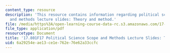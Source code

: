 ```yaml
---
content_type: resource
description: 'This resource contains information regarding political science scope
  and methods lecture slides: Theory and method.'
file: /media/https%3A/open-learning-course-data-rc.s3.amazonaws.com/17-801-political-science-scope-and-methods-fall-2017/6a29254eae13ce1e762e76e62a33ccfc_MIT17_801F17_Week2.pdf
file_type: application/pdf
resourcetype: Document
title: '17.801F17 Political Science Scope and Methods Lecture Slides: Theory and Method'
uid: 6a29254e-ae13-ce1e-762e-76e62a33ccfc
---
```

